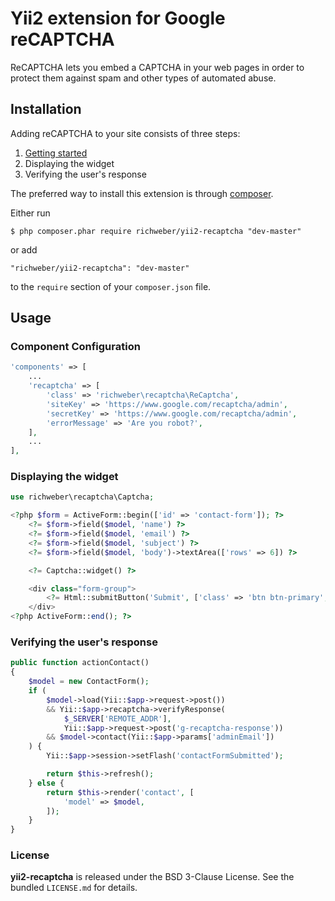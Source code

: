 # Yii2 extension for Google reCAPTCHA

ReCAPTCHA lets you embed a CAPTCHA in your web pages in order to protect them against spam and other types of automated abuse.

## Installation

Adding reCAPTCHA to your site consists of three steps:

1. [Getting started](http://www.google.com/recaptcha/admin)
2. Displaying the widget
3. Verifying the user's response

The preferred way to install this extension is through [composer](http://getcomposer.org/download/).

Either run

```
$ php composer.phar require richweber/yii2-recaptcha "dev-master"
```

or add

```
"richweber/yii2-recaptcha": "dev-master"
```

to the ```require``` section of your `composer.json` file.

## Usage

### Component Configuration

```php
'components' => [
    ...
    'recaptcha' => [
        'class' => 'richweber\recaptcha\ReCaptcha',
        'siteKey' => 'https://www.google.com/recaptcha/admin',
        'secretKey' => 'https://www.google.com/recaptcha/admin',
        'errorMessage' => 'Are you robot?',
    ],
    ...
],
```

### Displaying the widget

```php
use richweber\recaptcha\Captcha;

<?php $form = ActiveForm::begin(['id' => 'contact-form']); ?>
    <?= $form->field($model, 'name') ?>
    <?= $form->field($model, 'email') ?>
    <?= $form->field($model, 'subject') ?>
    <?= $form->field($model, 'body')->textArea(['rows' => 6]) ?>

    <?= Captcha::widget() ?>

    <div class="form-group">
        <?= Html::submitButton('Submit', ['class' => 'btn btn-primary', 'name' => 'contact-button']) ?>
    </div>
<?php ActiveForm::end(); ?>
```

### Verifying the user's response

```php
public function actionContact()
{
    $model = new ContactForm();
    if (
        $model->load(Yii::$app->request->post())
        && Yii::$app->recaptcha->verifyResponse(
            $_SERVER['REMOTE_ADDR'],
            Yii::$app->request->post('g-recaptcha-response'))
        && $model->contact(Yii::$app->params['adminEmail'])
    ) {
        Yii::$app->session->setFlash('contactFormSubmitted');

        return $this->refresh();
    } else {
        return $this->render('contact', [
            'model' => $model,
        ]);
    }
}
```

### License

**yii2-recaptcha** is released under the BSD 3-Clause License. See the bundled `LICENSE.md` for details.